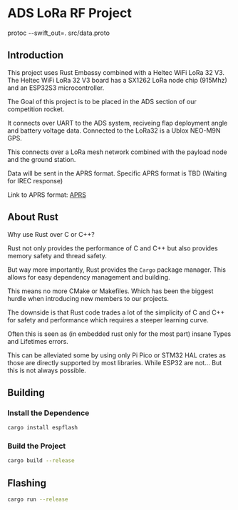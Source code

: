 # ADS LoRa RF Project

protoc --swift_out=. src/data.proto

## Introduction

This project uses Rust Embassy combined with a Heltec WiFi LoRa 32 V3.
The Heltec WiFi LoRa 32 V3 board has a SX1262 LoRa node chip (915Mhz) and an ESP32S3 microcontroller.

The Goal of this project is to be placed in the ADS section of our competition rocket.

It connects over UART to the ADS system, reciveing flap deployment angle and battery voltage data.
Connected to the LoRa32 is a Ublox NEO-M9N GPS.

This connects over a LoRa mesh network combined with the payload node and the ground station.

Data will be sent in the APRS format.
Specific APRS format is TBD (Waiting for IREC response)

Link to APRS format: [APRS](http://www.aprs.org/doc/APRS101.PDF)

## About Rust

Why use Rust over C or C++?

Rust not only provides the performance of C and C++ but also provides memory safety and thread safety.

But way more importantly, Rust provides the `Cargo` package manager. This allows for easy dependency management and building.

This means no more CMake or Makefiles. Which has been the biggest hurdle when introducing new members to our projects.

The downside is that Rust code trades a lot of the simplicity of C and C++ for safety and performance which requires a steeper learning curve.

Often this is seen as (in embedded rust only for the most part) insane Types and Lifetimes errors.

This can be alleviated some by using only Pi Pico or STM32 HAL crates as those are directly supported by most libraries. While ESP32 are not... But this is not always possible.

## Building

### Install the Dependence

```bash
cargo install espflash
```

### Build the Project

```bash
cargo build --release
```

## Flashing

```bash
cargo run --release
```
